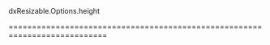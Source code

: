 <!--id-->dxResizable.Options.height<!--/id-->
<!--merge--><!--/merge-->
===========================================================================
